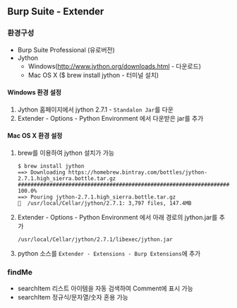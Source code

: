 ## Burp Suite - Extender

### 환경구성
- Burp Suite Professional (유로버전)
- Jython
    - Windows(http://www.jython.org/downloads.html - 다운로드)
    - Mac OS X ($ brew install jython - 터미널 설치)
    
#### Windows 환경 설정
1. Jython 홈페이지에서 jython 2.7.1 - `Standalon Jar`를 다운
2. Extender - Options - Python Environment 에서 다운받은 jar를 추가

#### Mac OS X 환경 설정
1. brew를 이용하여 jython 설치가 가능
    ```
    $ brew install jython
    ==> Downloading https://homebrew.bintray.com/bottles/jython-2.7.1.high_sierra.bottle.tar.gz
    ######################################################################## 100.0%
    ==> Pouring jython-2.7.1.high_sierra.bottle.tar.gz
    🍺  /usr/local/Cellar/jython/2.7.1: 3,797 files, 147.4MB
    ```
2. Extender - Options - Python Environment 에서 아래 경로의 jython.jar를 추가

    ```
    /usr/local/Cellar/jython/2.7.1/libexec/jython.jar
    ```
3. python 소스를 `Extender - Extensions - Burp Extensions`에 추가


### findMe
- searchItem 리스트 아이템을 자동 검색하여 Comment에 표시 가능
- searchItem 정규식/문자열/숫자 혼용 가능


